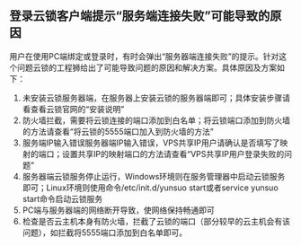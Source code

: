 ## 登录云锁客户端提示“服务端连接失败”可能导致的原因

用户在使用PC端绑定或登录时，有时会弹出“服务器端连接失败”的提示。针对这个问题云锁的工程狮给出了可能导致问题的原因和解决方案。具体原因及方案如下：
1.  未安装云锁服务器端，在服务器上安装云锁的服务器端即可；具体安装步骤请看查看云锁官网的“安装说明”
2. 防火墙拦截，需要将云锁连接的端口添加到白名单；将云锁端口添加到防火墙的方法请查看“将云锁的5555端口加入到防火墙的方法”
3.  服务端IP输入错误服务器端IP输入错误，VPS共享IP用户请确认是否填写了映射的端口；设置共享IP的映射端口的方法请查看“VPS共享IP用户登录失败的问题”
4.  服务器端云锁服务停止运行，Windows环境则在服务管理器中启动云锁服务即可；Linux环境则使用命令/etc/init.d/yunsuo start或者service yunsuo start命令启动云锁服务
5. PC端与服务器端的网络断开导致，使网络保持畅通即可
6. 检查是否云主机本身有防火墙，拦截了云锁的端口（部分较早的云主机会有该问题），如拦截将5555端口添加到白名单即可。